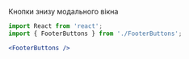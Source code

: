 Кнопки знизу модального вікна

```jsx
import React from 'react';
import { FooterButtons } from './FooterButtons';

<FooterButtons />
```
